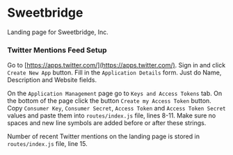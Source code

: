 # Sweetbridge

Landing page for Sweetbridge, Inc.

### Twitter Mentions Feed Setup

Go to [https://apps.twitter.com/](https://apps.twitter.com/). Sign in and click `Create New App` button.
Fill in the `Application Details` form. Just do Name, Description and Website fields.

On the `Application Management` page go to `Keys and Access Tokens` tab. On the bottom of the page click the button `Create my Access Token` button. Copy `Consumer Key`, `Consumer Secret`, `Access Token` and `Access Token Secret` values and paste them into `routes/index.js` file, lines 8-11. Make sure no spaces and new line symbols are added before or after these strings.

Number of recent Twitter mentions on the landing page is stored in `routes/index.js` file, line 15.
